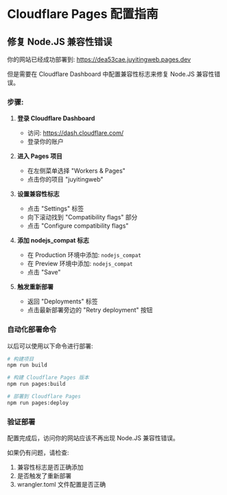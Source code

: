 # Cloudflare Pages 配置指南

## 修复 Node.JS 兼容性错误

你的网站已经成功部署到: https://dea53cae.juyitingweb.pages.dev

但是需要在 Cloudflare Dashboard 中配置兼容性标志来修复 Node.JS 兼容性错误。

### 步骤:

1. **登录 Cloudflare Dashboard**
   - 访问: https://dash.cloudflare.com/
   - 登录你的账户

2. **进入 Pages 项目**
   - 在左侧菜单选择 "Workers & Pages"
   - 点击你的项目 "juyitingweb"

3. **设置兼容性标志**
   - 点击 "Settings" 标签
   - 向下滚动找到 "Compatibility flags" 部分
   - 点击 "Configure compatibility flags"

4. **添加 nodejs_compat 标志**
   - 在 Production 环境中添加: `nodejs_compat`
   - 在 Preview 环境中添加: `nodejs_compat`
   - 点击 "Save"

5. **触发重新部署**
   - 返回 "Deployments" 标签
   - 点击最新部署旁边的 "Retry deployment" 按钮

### 自动化部署命令

以后可以使用以下命令进行部署:

```bash
# 构建项目
npm run build

# 构建 Cloudflare Pages 版本
npm run pages:build

# 部署到 Cloudflare Pages
npm run pages:deploy
```

### 验证部署

配置完成后，访问你的网站应该不再出现 Node.JS 兼容性错误。

如果仍有问题，请检查:
1. 兼容性标志是否正确添加
2. 是否触发了重新部署
3. wrangler.toml 文件配置是否正确 